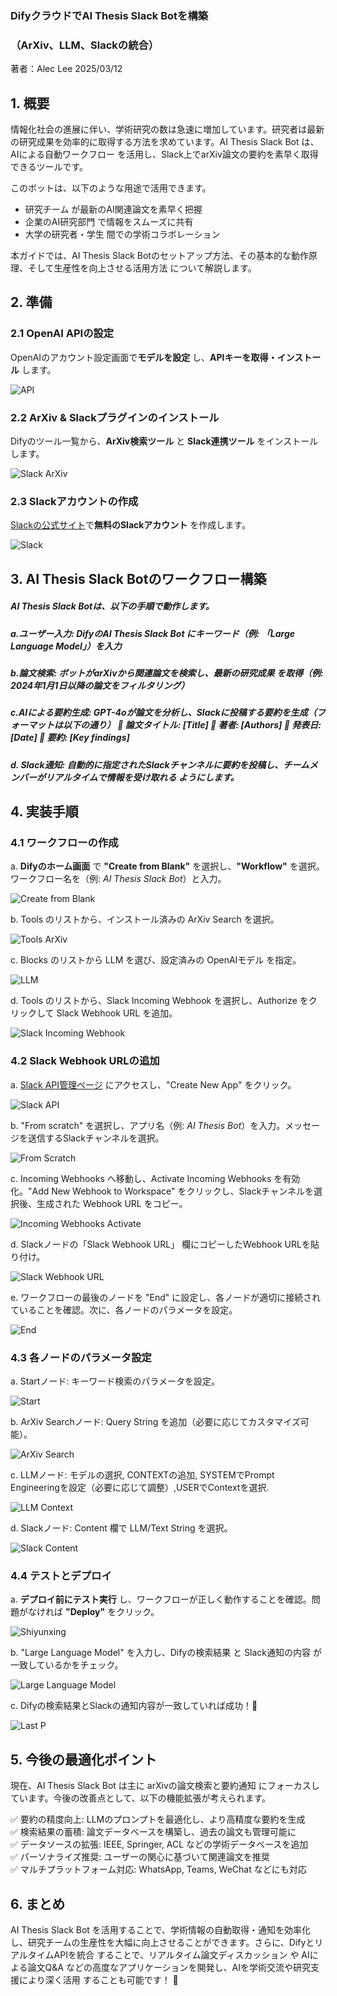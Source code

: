 ### DifyクラウドでAI Thesis Slack Botを構築

### （ArXiv、LLM、Slackの統合）

著者：Alec Lee
2025/03/12

## 1. 概要

情報化社会の進展に伴い、学術研究の数は急速に増加しています。研究者は最新の研究成果を効率的に取得する方法を求めています。AI Thesis Slack Bot は、AIによる自動ワークフロー を活用し、Slack上でarXiv論文の要約を素早く取得 できるツールです。

このボットは、以下のような用途で活用できます。

* 研究チーム が最新のAI関連論文を素早く把握  
* 企業のAI研究部門 で情報をスムーズに共有  
* 大学の研究者・学生 間での学術コラボレーション

本ガイドでは、AI Thesis Slack Botのセットアップ方法、その基本的な動作原理、そして生産性を向上させる活用方法 について解説します。

## 2. 準備

### 2.1 OpenAI APIの設定

OpenAIのアカウント設定画面で**モデルを設定** し、**APIキーを取得・インストール** します。

![API](https://raw.githubusercontent.com/aleclee1005/MyPic/main/img/001API.jpg)

### 2.2 ArXiv & Slackプラグインのインストール

Difyのツール一覧から、**ArXiv検索ツール** と **Slack連携ツール** をインストールします。

![Slack ArXiv](https://raw.githubusercontent.com/aleclee1005/MyPic/main/img/002SlackArXiv.jpg)

### 2.3 Slackアカウントの作成

[Slackの公式サイト](https://slack.com/intl/en-gb/get-started?entry_point=help_center#/createnew)で**無料のSlackアカウント** を作成します。

![Slack](https://raw.githubusercontent.com/aleclee1005/MyPic/main/img/003SlackAccount.jpg)

## 3. AI Thesis Slack Botのワークフロー構築

##### AI Thesis Slack Botは、以下の手順で動作します。

##### a.ユーザー入力: DifyのAI Thesis Slack Bot にキーワード（例: *「Large Language Model」*）を入力

##### b.論文検索: ボットがarXivから関連論文を検索し、最新の研究成果 を取得（例: *2024年1月1日以降の論文をフィルタリング*）

##### c.AIによる要約生成: GPT-4oが論文を分析し、Slackに投稿する要約を生成（フォーマットは以下の通り）   📄 論文タイトル: \[Title\]  👤 著者: \[Authors\]  📆 発表日: \[Date\]  📌 要約: \[Key findings\]

##### d. Slack通知: 自動的に指定されたSlackチャンネルに要約を投稿し、チームメンバーがリアルタイムで情報を受け取れる ようにします。

## 4. 実装手順

### 4.1 ワークフローの作成

a. **Difyのホーム画面** で **"Create from Blank"** を選択し、**"Workflow"** を選択。ワークフロー名を（例: *AI Thesis Slack Bot*）と入力。

![Create from Blank](https://raw.githubusercontent.com/aleclee1005/MyPic/main/img/004Createfromblank.jpg)

b. Tools のリストから、インストール済みの ArXiv Search を選択。

![Tools ArXiv](https://raw.githubusercontent.com/aleclee1005/MyPic/main/img/005ToolsArXiv.jpg)

c. Blocks のリストから LLM を選び、設定済みの OpenAIモデル を指定。

![LLM](https://raw.githubusercontent.com/aleclee1005/MyPic/main/img/006LLM.jpg)

d. Tools のリストから、Slack Incoming Webhook を選択し、Authorize をクリックして Slack Webhook URL を追加。

![Slack Incoming Webhook](https://raw.githubusercontent.com/aleclee1005/MyPic/main/img/007Slackincomingwebhook.jpg)

### 4.2 Slack Webhook URLの追加

a. [Slack API管理ページ](https://api.slack.com/apps) にアクセスし、"Create New App" をクリック。

![Slack API](https://raw.githubusercontent.com/aleclee1005/MyPic/main/img/008Slackapi.jpg)

b. "From scratch" を選択し、アプリ名（例: *AI Thesis Bot*）を入力。メッセージを送信するSlackチャンネルを選択。

![From Scratch](https://raw.githubusercontent.com/aleclee1005/MyPic/main/img/009Fromscratch.jpg)

c. Incoming Webhooks へ移動し、Activate Incoming Webhooks を有効化。"Add New Webhook to Workspace" をクリックし、Slackチャンネルを選択後、生成された Webhook URL をコピー。

![Incoming Webhooks Activate](https://raw.githubusercontent.com/aleclee1005/MyPic/main/img/010IncomingwebhooksActivate.jpg)

d. Slackノードの「Slack Webhook URL」 欄にコピーしたWebhook URLを貼り付け。

![Slack Webhook URL](https://raw.githubusercontent.com/aleclee1005/MyPic/main/img/011SlackWehookURL.jpg)

e. ワークフローの最後のノードを "End" に設定し、各ノードが適切に接続されていることを確認。次に、各ノードのパラメータを設定。

![End](https://raw.githubusercontent.com/aleclee1005/MyPic/main/img/012End.jpg)

### 4.3 各ノードのパラメータ設定

a. Startノード: キーワード検索のパラメータを設定。

![Start](https://raw.githubusercontent.com/aleclee1005/MyPic/main/img/013Start.jpg)

b. ArXiv Searchノード: Query String を追加（必要に応じてカスタマイズ可能）。

![ArXiv Search](https://raw.githubusercontent.com/aleclee1005/MyPic/main/img/014ArXivSearch.jpg)

c. LLMノード: モデルの選択, CONTEXTの追加, SYSTEMでPrompt Engineeringを設定（必要に応じて調整）,USERでContextを選択. 

![LLM Context](https://raw.githubusercontent.com/aleclee1005/MyPic/main/img/015LLMcontext.jpg)

d. Slackノード: Content 欄で LLM/Text String を選択。

![Slack Content](https://raw.githubusercontent.com/aleclee1005/MyPic/main/img/016Slackcontent.jpg)

### 4.4 テストとデプロイ

a. **デプロイ前にテスト実行** し、ワークフローが正しく動作することを確認。問題がなければ **"Deploy"** をクリック。

![Shiyunxing](https://raw.githubusercontent.com/aleclee1005/MyPic/main/img/017Shiyunxing.jpg)

b. "Large Language Model" を入力し、Difyの検索結果 と Slack通知の内容 が一致しているかをチェック。

![Large Language Model](https://raw.githubusercontent.com/aleclee1005/MyPic/main/img/018Largelanguagemodel.jpg)

c. Difyの検索結果とSlackの通知内容が一致していれば成功！🎉

![Last P](https://raw.githubusercontent.com/aleclee1005/MyPic/main/img/019LastP.jpg)

## 5. 今後の最適化ポイント

現在、AI Thesis Slack Bot は主に arXivの論文検索と要約通知 にフォーカスしています。今後の改善点として、以下の機能拡張が考えられます。

 ✅ 要約の精度向上: LLMのプロンプトを最適化し、より高精度な要約を生成  
 ✅ 検索結果の蓄積: 論文データベースを構築し、過去の論文も管理可能に  
 ✅ データソースの拡張: IEEE, Springer, ACL などの学術データベースを追加  
 ✅ パーソナライズ推奨: ユーザーの関心に基づいて関連論文を推奨  
 ✅ マルチプラットフォーム対応: WhatsApp, Teams, WeChat などにも対応

## 6. まとめ

AI Thesis Slack Bot を活用することで、学術情報の自動取得・通知を効率化 し、研究チームの生産性を大幅に向上させることができます。さらに、DifyとリアルタイムAPIを統合 することで、リアルタイム論文ディスカッション や AIによる論文Q\&A などの高度なアプリケーションを開発し、AIを学術交流や研究支援により深く活用 することも可能です！ 🚀

